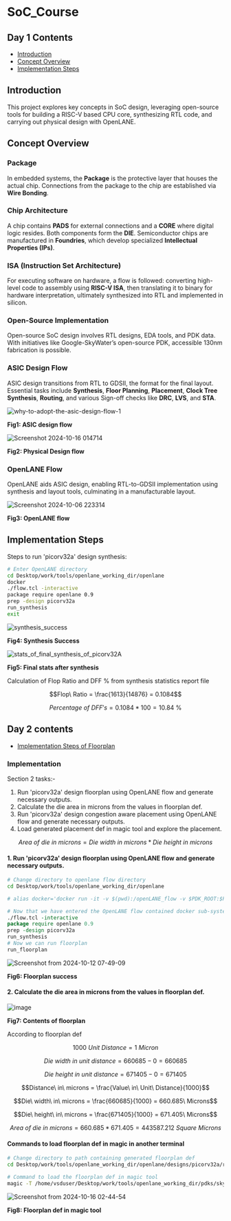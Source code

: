 # SoC_Course

## Day 1 Contents
- [Introduction](#introduction)
- [Concept Overview](#concept-overview)
- [Implementation Steps](#implementation-steps)

## Introduction
This project explores key concepts in SoC design, leveraging open-source tools for building a RISC-V based CPU core, synthesizing RTL code, and carrying out physical design with OpenLANE.

## Concept Overview

### Package
In embedded systems, the **Package** is the protective layer that houses the actual chip. Connections from the package to the chip are established via **Wire Bonding**.

### Chip Architecture
A chip contains **PADS** for external connections and a **CORE** where digital logic resides. Both components form the **DIE**. Semiconductor chips are manufactured in **Foundries**, which develop specialized **Intellectual Properties (IPs)**.

### ISA (Instruction Set Architecture)
For executing software on hardware, a flow is followed: converting high-level code to assembly using **RISC-V ISA**, then translating it to binary for hardware interpretation, ultimately synthesized into RTL and implemented in silicon.

### Open-Source Implementation
Open-source SoC design involves RTL designs, EDA tools, and PDK data. With initiatives like Google-SkyWater’s open-source PDK, accessible 130nm fabrication is possible.

### ASIC Design Flow
ASIC design transitions from RTL to GDSII, the format for the final layout. Essential tasks include **Synthesis**, **Floor Planning**, **Placement**, **Clock Tree Synthesis**, **Routing**, and various Sign-off checks like **DRC**, **LVS**, and **STA**.

![why-to-adopt-the-asic-design-flow-1](https://github.com/user-attachments/assets/f4a02ae5-5f6a-407e-9f19-de32ceb0bb71)

**Fig1: ASIC design flow**

![Screenshot 2024-10-16 014714](https://github.com/user-attachments/assets/da373cb0-0799-4410-a6f1-a87adfedf283)

**Fig2: Physical Design flow**

### OpenLANE Flow
OpenLANE aids ASIC design, enabling RTL-to-GDSII implementation using synthesis and layout tools, culminating in a manufacturable layout.

![Screenshot 2024-10-06 223314](https://github.com/user-attachments/assets/d48e7d4e-35ca-41cd-8fb6-fd791d44816a)

**Fig3: OpenLANE flow**

## Implementation Steps

Steps to run 'picorv32a' design synthesis:
```bash
# Enter OpenLANE directory
cd Desktop/work/tools/openlane_working_dir/openlane
docker
./flow.tcl -interactive
package require openlane 0.9
prep -design picorv32a
run_synthesis
exit

```
![synthesis_success](https://github.com/user-attachments/assets/5c447652-307c-43cc-803b-75682d630527)

**Fig4: Synthesis Success**

![stats_of_final_synthesis_of_picorv32A](https://github.com/user-attachments/assets/3be7140b-e30a-4ff3-8776-e01dc517cead)

**Fig5: Final stats after synthesis**

Calculation of Flop Ratio and DFF % from synthesis statistics report file

```math
Flop\ Ratio = \frac{1613}{14876} = 0.1084
```
```math
Percentage\ of\ DFF's = 0.1084 * 100 = 10.84\ \%
```

## Day 2 contents

- [Implementation Steps of Floorplan](#implementation-steps-of-floorplan)

### Implementation

Section 2 tasks:- 
1. Run 'picorv32a' design floorplan using OpenLANE flow and generate necessary outputs.
2. Calculate the die area in microns from the values in floorplan def.
4. Run 'picorv32a' design congestion aware placement using OpenLANE flow and generate necessary outputs.
5. Load generated placement def in magic tool and explore the placement.

```math
Area\ of\ die\ in\ microns = Die\ width\ in\ microns * Die\ height\ in\ microns
```
#### 1. Run 'picorv32a' design floorplan using OpenLANE flow and generate necessary outputs.

```bash
# Change directory to openlane flow directory
cd Desktop/work/tools/openlane_working_dir/openlane

# alias docker='docker run -it -v $(pwd):/openLANE_flow -v $PDK_ROOT:$PDK_ROOT -e PDK_ROOT=$PDK_ROOT -u $(id -u $USER):$(id -g $USER) efabless/openlane:v0.21'
```
```tcl
# Now that we have entered the OpenLANE flow contained docker sub-system we can invoke the OpenLANE flow in the Interactive mode
./flow.tcl -interactive
package require openlane 0.9
prep -design picorv32a
run_synthesis
# Now we can run floorplan
run_floorplan
```
![Screenshot from 2024-10-12 07-49-09](https://github.com/user-attachments/assets/73245535-31ec-4781-9114-45b3c1c6d87a)

**Fig6: Floorplan success**

#### 2. Calculate the die area in microns from the values in floorplan def.

![image](https://github.com/user-attachments/assets/47276ee4-ea46-4c2e-8683-082e9b3ade3c)

**Fig7: Contents of floorplan**


According to floorplan def
```math
1000\ Unit\ Distance = 1\ Micron
```
```math
Die\ width\ in\ unit\ distance = 660685 - 0 = 660685
```
```math
Die\ height\ in\ unit\ distance = 671405 - 0 = 671405
```
```math
Distance\ in\ microns = \frac{Value\ in\ Unit\ Distance}{1000}
```
```math
Die\ width\ in\ microns = \frac{660685}{1000} = 660.685\ Microns
```
```math
Die\ height\ in\ microns = \frac{671405}{1000} = 671.405\ Microns
```
```math
Area\ of\ die\ in\ microns = 660.685 * 671.405 = 443587.212\ Square\ Microns
```

#### Commands to load floorplan def in magic in another terminal

```bash
# Change directory to path containing generated floorplan def
cd Desktop/work/tools/openlane_working_dir/openlane/designs/picorv32a/runs/12-10_02-16/results/floorplan/

# Command to load the floorplan def in magic tool
magic -T /home/vsduser/Desktop/work/tools/openlane_working_dir/pdks/sky130A/libs.tech/magic/sky130A.tech lef read ../../tmp/merged.lef def read picorv32a.floorplan.def &
```
![Screenshot from 2024-10-16 02-44-54](https://github.com/user-attachments/assets/5c51deeb-b426-4200-9712-ea4e26ab7844)

**Fig8: Floorplan def in magic tool**
